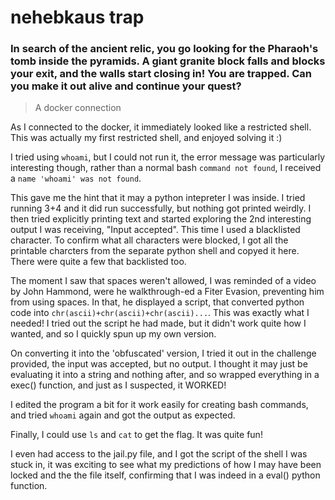 # nehebkaus trap
### In search of the ancient relic, you go looking for the Pharaoh's tomb inside the pyramids. A giant granite block falls and blocks your exit, and the walls start closing in! You are trapped. Can you make it out alive and continue your quest?

> A docker connection

As I connected to the docker, it immediately looked like a restricted shell. This was actually my first restricted shell, and enjoyed solving it :)
<image>

I tried using `whoami`, but I could not run it, the error message was particularly interesting though, rather than a normal bash `command not found`, I received a `name 'whoami' was not found`.
<image>

This gave me the hint that it may a python intepreter I was inside. I tried running 3+4 and it did run successfully, but nothing got printed weirdly. I then tried explicitly printing text and started exploring the 2nd interesting output I was receiving, "Input accepted". This time I used a blacklisted character. To confirm what all characters were blocked, I got all the printable charcters from the separate python shell and copyed it here. There were quite a few that backlisted too.
<image>

The moment I saw that spaces weren't allowed, I was reminded of a video by John Hammond, were he walkthrough-ed a Fiter Evasion, preventing him from using spaces. In that, he displayed a <pyminify> script, that converted python code into `chr(ascii)+chr(ascii)+chr(ascii)...`. This was exactly what I needed! I tried out the script he had made, but it didn't work quite how I wanted, and so I quickly spun up my own version.
<image>

On converting it into the 'obfuscated' version, I tried it out in the challenge provided, the input was accepted, but no output. I thought it may just be evaluating it into a string and nothing after, and so wrapped everything in a exec() function, and just as I suspected, it WORKED!
<image>

I edited the program a bit for it work easily for creating bash commands, and tried `whoami` again and got the output as expected.
<image>

Finally, I could use `ls` and `cat` to get the flag. It was quite fun!
<image>

I even had access to the jail.py file, and I got the script of the shell I was stuck in, it was exciting to see what my predictions of how I may have been locked and the the file itself, confirming that I was indeed in a eval() python function.
<image>
